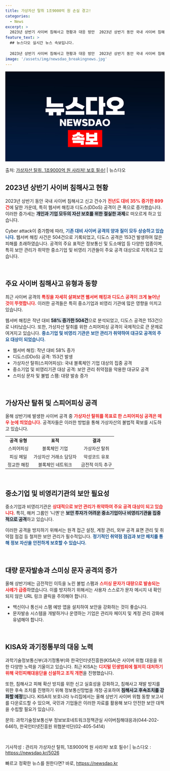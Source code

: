 ```yaml
---
title: 가상자산 탈취 1조9000억 원 손실 경고!
categories:
  - News
excerpt: >
  2023년 상반기 사이버 침해사고 현황과 대응 방안  2023년 상반기 동안 국내 사이버 침해사고 신고 건수…
feature_text: >
  ## 뉴스다오 실시간 뉴스 속보입니다.

  2023년 상반기 사이버 침해사고 현황과 대응 방안  2023년 상반기 동안 국내 사이버 침해사고 신고 건수…
image: '/assets/img/newsdao_breakingnews.jpg'
---
```


![뉴스다오 속보](/assets/img/newsdao_breakingnews.jpg)

<p>출처: <a href="httpss://newsdao.kr/5026" rel="dofollow">가상자산 탈취, 1조9000억 원 사라져! 보호 필수!</a> | 뉴스다오</p>

<h2 data-ke-size="size26">2023년 상반기 사이버 침해사고 현황</h2>

<p data-ke-size="size16">2023년 상반기 동안 국내 사이버 침해사고 신고 건수가 <b><span style="color: #ee2323;">전년도 대비 35% 증가한 899건</span></b>에 달한 가운데, 특히 웹서버 해킹과 디도스(DDoS) 공격이 큰 폭으로 증가했습니다. 이러한 증가세는 <b><span style="background-color: #21538527;">개인과 기업 모두의 자산 보호를 위한 절실한 과제</span></b>로 떠오르게 하고 있습니다.</p>

<p data-ke-size="size16">Cyber attack이 증가함에 따라, <b><span style="color: #1a5490;">기존 대비 사이버 공격의 양과 질이 모두 상승하고 있습니다.</span></b> 웹서버 해킹 사건은 504건으로 기록되었고, 디도스 공격은 153건 발생하여 많은 피해를 초래하였습니다. 공격의 주요 표적은 정보통신 및 도소매업 등 다양한 업종이며, 특히 보안 관리가 취약한 중소기업 및 비영리 기관들이 주요 공격 대상으로 지목되고 있습니다.</p>

<p data-ke-size="size16">&nbsp;</p>

<h2 data-ke-size="size26">주요 사이버 침해사고 유형과 동향</h2>

<p data-ke-size="size16">최근 사이버 공격의 <b><span style="color: #ee2323;">특징을 자세히 살펴보면 웹서버 해킹과 디도스 공격이 크게 늘어난 것이 뚜렷합니다.</span></b> 이러한 공격들은 특히 중소기업과 비영리 기관에 많은 영향을 미치고 있습니다.</p>

<p data-ke-size="size16">웹서버 해킹은 작년 대비 <b><span style="background-color: #21538527;">58% 증가한 504건</span></b>으로 분석되었고, 디도스 공격은 153건으로 나타났습니다. 또한, 가상자산 탈취를 위한 스피어피싱 공격이 국제적으로 큰 문제로 여겨지고 있습니다. <b><span style="color: #1a5490;">중소기업 및 비영리 기관은 보안 관리가 취약하여 대규모 공격의 주요 대상이 되었습니다.</span></b></p>

<ul>
    <li>웹서버 해킹: 작년 대비 58% 증가</li>
    <li>디도스(DDoS) 공격: 153건 발생</li>
    <li>가상자산 탈취(스피어피싱): 국내 블록체인 기업 대상의 집중 공격</li>
    <li>중소기업 및 비영리기관 대상 공격: 보안 관리 취약점을 악용한 대규모 공격</li>
    <li>스미싱 문자 및 불법 스팸: 대량 발송 증가</li>
</ul>

<p data-ke-size="size16">&nbsp;</p>

<h2 data-ke-size="size26">가상자산 탈취 및 스피어피싱 공격</h2>

<p data-ke-size="size16">올해 상반기에 발생한 사이버 공격 중 <b><span style="color: #ee2323;">가상자산 탈취를 목표로 한 스피어피싱 공격은 매우 눈에 띄었습니다.</span></b> 공격자들은 이러한 방법을 통해 가상자산의 불법적 확보를 시도하고 있습니다.</p>

<table>
    <tr>
        <td style="text-align: center; height: 17px;"><b>공격 유형</b></td>
        <td style="text-align: center; height: 17px;"><b>표적</b></td>
        <td style="text-align: center; height: 17px;"><b>결과</b></td>
    </tr>
    <tr>
        <td style="text-align: center; height: 17px;">스피어피싱</td>
        <td style="text-align: center; height: 17px;">블록체인 기업</td>
        <td style="text-align: center; height: 17px;">가상자산 탈취</td>
    </tr>
    <tr>
        <td style="text-align: center; height: 17px;">피싱 메일</td>
        <td style="text-align: center; height: 17px;">가상자산 거래소 담당자</td>
        <td style="text-align: center; height: 17px;">악성코드 유포</td>
    </tr>
    <tr>
        <td style="text-align: center; height: 17px;">정교한 해킹</td>
        <td style="text-align: center; height: 17px;">블록체인 네트워크</td>
        <td style="text-align: center; height: 17px;">금전적 이득 추구</td>
    </tr>
</table>

<p data-ke-size="size16">&nbsp;</p>

<h2 data-ke-size="size26">중소기업 및 비영리기관의 보안 필요성</h2>

<p data-ke-size="size16">중소기업과 비영리기관은 <b><span style="color: #ee2323;">상대적으로 보안 관리가 취약하여 주요 공격 대상이 되고 있습니다.</span></b> 특히, 해커 그룹인 '니옌'은 <b><span style="background-color: #21538527;">보안 투자가 어려운 중소기업이나 비영리기관을 집중적으로 공격</span></b>하고 있습니다.</p>

<p data-ke-size="size16">이러한 공격을 방지하기 위해서는 원격 접근 설정, 계정 관리, 외부 공격 표면 관리 및 취약점 점검 등 철저한 보안 관리가 필수적입니다. <b><span style="color: #1a5490;">정기적인 취약점 점검과 보안 패치를 통해 정보 자산을 안전하게 보호할 수 있습니다.</span></b></p>

<p data-ke-size="size16">&nbsp;</p>

<h2 data-ke-size="size26">대량 문자발송과 스미싱 문자 공격의 증가</h2>

<p data-ke-size="size16">올해 상반기에는 금전적인 이득을 노린 불법 스팸과 <b><span style="color: #ee2323;">스미싱 문자가 대량으로 발송되는 사례가 급증</span></b>하였습니다. 이를 방지하기 위해서는 사용자 스스로가 문자 메시지 내 확인되지 않은 URL 링크 클릭을 주의해야 합니다.</p>

<ul>
    <li>백신이나 통신사 스팸 예방 앱을 설치하여 보안을 강화하는 것이 좋습니다.</li>
    <li>문자발송 시스템을 개발하거나 운영하는 기업은 관리자 페이지 및 계정 관리 강화에 유념해야 합니다.</li>
</ul>

<p data-ke-size="size16">&nbsp;</p>

<h2 data-ke-size="size26">KISA와 과기정통부의 대응 노력</h2>

<p data-ke-size="size16">과학기술정보통신부(과기정통부)와 한국인터넷진흥원(KISA)은 사이버 위협 대응을 위한 다양한 노력을 기울이고 있습니다. 최근 KISA는 <b><span style="color: #ee2323;">디지털 민생범죄에 철저히 대처하기 위해 국민피해대응단을 신설하고 조직 개편</span></b>을 진행했습니다.</p>

<p data-ke-size="size16">또한, 침해사고 피해 확산 방지를 위한 신고 실효성을 강화하고, 침해사고 재발 방지를 위한 후속 조치를 진행하기 위해 정보통신망법을 개정·공포하여 <b><span style="background-color: #21538527;">침해사고 후속조치를 강화할 예정</span></b>입니다. KISA의 보호나라 누리집에서는 올해 상반기 사이버 위협 동향 보고서를 다운로드할 수 있으며, 국민과 기업들은 이러한 자료를 활용해 보다 안전한 보안 대책을 수립할 필요가 있습니다.</p>

<p data-ke-size="size16">문의: 과학기술정보통신부 정보보호네트워크정책관실 사이버침해대응과(044-202-6461), 한국인터넷진흥원 위협분석단(02-405-5414)</p> 

<p data-ke-size="size16">&nbsp;</p> 

<p data-ke-size="size16">기사작성 : 관리자 가상자산 탈취, 1조9000억 원 사라져! 보호 필수! | 뉴스다오  : <a href="httpss://newsdao.kr/5026">httpss://newsdao.kr/5026</a></p> 

빠르고 정확한 뉴스를 원한다면? 바로, <a href="httpss://newsdao.kr" rel="dofollow">httpss://newsdao.kr</a>


